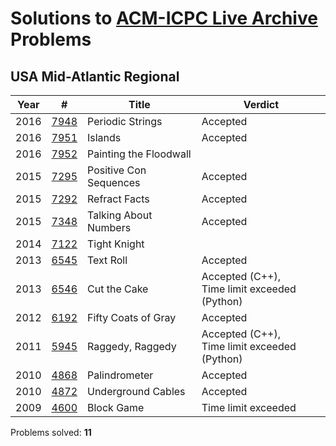 # Solutions to [ACM-ICPC Live Archive](https://icpcarchive.ecs.baylor.edu) Problems

## USA Mid-Atlantic Regional
| Year | #                                        | Title                  | Verdict                                  |
| ---- | ---------------------------------------- | ---------------------- | ---------------------------------------- |
| 2016 | [7948](https://github.com/kantuni/ACM-ICPC/tree/master/7948) | Periodic Strings       | Accepted                                 |
| 2016 | [7951](https://github.com/kantuni/ACM-ICPC/tree/master/7951) | Islands                | Accepted                                 |
| 2016 | [7952](https://github.com/kantuni/ACM-ICPC/tree/master/7952) | Painting the Floodwall |                                          |
| 2015 | [7295](https://github.com/kantuni/ACM-ICPC/tree/master/7295) | Positive Con Sequences | Accepted                                 |
| 2015 | [7292](https://github.com/kantuni/ACM-ICPC/tree/master/7292) | Refract Facts          | Accepted                                 |
| 2015 | [7348](https://github.com/kantuni/ACM-ICPC/tree/master/7348) | Talking About Numbers  | Accepted                                 |
| 2014 | [7122](https://github.com/kantuni/ACM-ICPC/tree/master/7122) | Tight Knight           |                                          |
| 2013 | [6545](https://github.com/kantuni/ACM-ICPC/tree/master/6545) | Text Roll              | Accepted                                 |
| 2013 | [6546](https://github.com/kantuni/ACM-ICPC/tree/master/6546) | Cut the Cake           | Accepted (C++), <br />Time limit exceeded (Python) |
| 2012 | [6192](https://github.com/kantuni/ACM-ICPC/tree/master/6192) | Fifty Coats of Gray    | Accepted                                 |
| 2011 | [5945](https://github.com/kantuni/ACM-ICPC/tree/master/5945) | Raggedy, Raggedy       | Accepted (C++), <br />Time limit exceeded (Python) |
| 2010 | [4868](https://github.com/kantuni/ACM-ICPC/tree/master/4868) | Palindrometer          | Accepted                                 |
| 2010 | [4872](https://github.com/kantuni/ACM-ICPC/tree/master/4872) | Underground Cables     | Accepted                                 |
| 2009 | [4600](https://github.com/kantuni/ACM-ICPC/tree/master/4600) | Block Game             | Time limit exceeded                      |

Problems solved: **11**